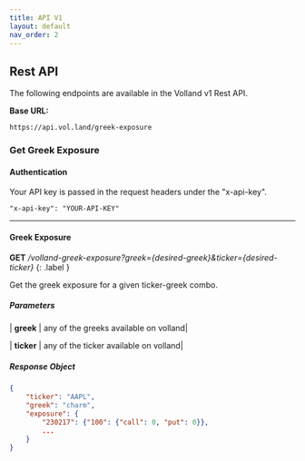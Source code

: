 ```yaml
---
title: API V1
layout: default
nav_order: 2
---
```


## Rest API

The following endpoints are available in the Volland v1 Rest API.

**Base URL:**

`https://api.vol.land/greek-exposure`

### Get Greek Exposure

#### Authentication

Your API key is passed in the request headers under the "x-api-key".

`"x-api-key": "YOUR-API-KEY"`

____________________________________________________________________________

#### Greek Exposure

**GET** _/volland-greek-exposure?greek={desired-greek}&ticker={desired-ticker}_
{: .label } 


Get the greek exposure for a given ticker-greek combo.

##### Parameters


| **greek**  | any of the greeks available on volland|


| **ticker** | any of the ticker available on volland|


##### Response Object

```json
{
	"ticker": "AAPL",
	"greek": "charm",
	"exposure": {
		"230217": {"100": {"call": 0, "put": 0}},
		...
	} 
}
```